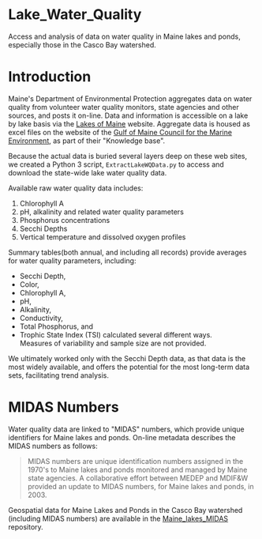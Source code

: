 # Lake_Water_Quality
Access and analysis of data on water quality in Maine lakes and ponds,
especially those in the Casco Bay watershed.

# Introduction
Maine's Department of Environmental Protection aggregates data on water
quality from volunteer water quality monitors, state agencies and other
sources, and posts it on-line.  Data and information is accessible on a lake
by lake basis via the [Lakes of Maine](https://www.lakesofmaine.org/) website. 
Aggregate data is housed as excel files on the website of the 
[Gulf of Maine Council for the Marine Environment](http://www.gulfofmaine.org),
as part of their "Knowledge base".

Because the actual data is buried several layers deep on these web sites, we
created a Python 3 script, `ExtractLakeWQData.py` to access and download the
state-wide lake water quality data.

Available raw water quality data includes:
1.  Chlorophyll A
2.  pH, alkalinity and related water quality parameters
3.  Phosphorus concentrations
4.  Secchi Depths
5.  Vertical temperature and dissolved oxygen profiles

Summary tables(both annual, and including all records) provide averages for
water quality parameters, including:  
*  Secchi Depth,  
*  Color,   
*  Chlorophyll A,  
*  pH,  
*  Alkalinity,  
*  Conductivity,  
*  Total Phosphorus, and  
*  Trophic State Index (TSI) calculated several different ways.  
Measures of variability and sample size are not provided.

We ultimately worked only with the Secchi Depth data, as that data is the most
widely available, and offers the potential for the most long-term data sets,
facilitating trend analysis.

# MIDAS Numbers
Water quality data are linked to "MIDAS" numbers, which provide unique
identifiers for Maine lakes and ponds. On-line metadata describes the MIDAS
numbers as follows:  
>  MIDAS numbers are unique identification numbers assigned in the 1970's
   to Maine lakes and ponds monitored and managed by Maine state agencies.
   A collaborative effort between MEDEP and MDIF&W provided an update to
   MIDAS numbers, for Maine lakes and ponds, in 2003.  

Geospatial data for Maine Lakes and Ponds in the Casco Bay watershed 
(including MIDAS numbers) are available in the
[Maine_lakes_MIDAS](https://github.com/ccb60/Maine_Lakes_MIDAS) repository.